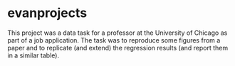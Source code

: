# evanprojects
This project was a data task for a professor at the University of Chicago as part of a job application. The task was to reproduce some figures from a paper and to replicate (and extend) the regression results (and report them in a similar table). 
